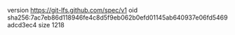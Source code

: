 version https://git-lfs.github.com/spec/v1
oid sha256:7ac7eb86d118946fe4c8d5f9eb062b0efd01145ab640937e06fd5469adcd3ec4
size 1218
